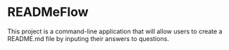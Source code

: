 # READMeFlow


This project is a command-line application that will allow users to create a README.md file by inputing their answers to questions.
